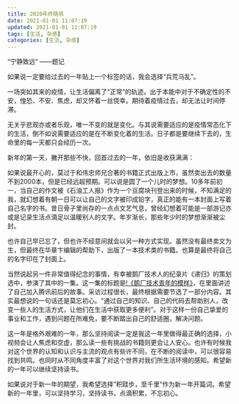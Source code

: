 ```yaml
---
title: 2020年终随感
date: 2021-01-01 11:07:19
updated: 2021-01-01 11:07:19
tags: [生活, 杂感]
categories: [生活, 杂感]
---
```


“宁静致远” ——题记

如果说一定要给过去的一年贴上一个标签的话，我会选择“兵荒马乱”。

一场突如其来的疫情，让生活偏离了“正常”的轨迹。出于本能中对于不确定性的不安，惶恐、不安、焦虑，却又怀着一丝侥幸。期待着疫情过去，却无法让时间停滞。

无关乎悲观亦或者乐观，唯一不变的就是变化。与其说需要适应的是疫情常态化下的生活，倒不如说需要适应的是在不断变化着的生活。日子都是要继续下去的，生命里的每一天都只会经历一次。

新年的第一天，撇开那些不快，回首过去的一年，依旧是收获满满：

如果说最开心的，莫过于和伟忠师兄合著的书籍正式出版上市，虽然卖出去的数量不到2000本，但是已经远超预期。可以说是圆了一个儿时的梦想。10多年前初一，当自己的作文被《石油工人报》作为一个豆腐块刊登出来的时候，不知满足的我，就幻想着有朝一日可以让自己的文字被印成铅字，真正的能有一本封面上写着自己名字的书。昔日骨子里尚存的一点点文艺气息，曾经幻想着可能是一部游记亦或是记录生活点滴足以温暖别人的文字。年岁渐长，那些年少时的梦想渐渐被尘封。

也许自己早已忘了，但也许不经意间就会以另一种方式实现。虽然没有最终卖文为生，但最终在华章卞编辑的帮助下，出版了一本技术类的书籍。也算是最终将自己的名字印在了封面上。

当然说起另一件非常值得纪念的事情，有幸被鹅厂技术人的纪录片《递归》的策划选中，参演了其中的一集。这一集的标题是[!《鹅厂技术青年的模样》](https://url.cn/3qxKjvKf?sf=uri)，在里面讲述了自己加入腾讯前后的故事。采访过程很长，最终根据需要节选了一部分内容。其实最想说的一句话还是莫忘初心。“通过自己的知识、自己的代码去帮助别人，改变一些人的生活方式，让他们在生活中获取更多便利”。对于这样一份自己挚爱的事业和工作，遇到问题在所难免，要不断踏出自己的舒适圈，解决问题。

这一年是格外艰难的一年，那么坚持阅读一定是我这一年里做得最正确的选择，小视频会让人焦虑和空虚，那么读一些有挑战的书籍则更会让人安心。也许有时候我对这个世界的认知和认识与主流的观点有些许不同，在不断的阅读中，可以很容易找到共鸣。也同时从不同角度丰富了对这个世界对我们所生活环境的感知。希望新的一年可以继续坚持读书。

如果说对于新一年的期望，我希望选择”积跬步，至千里“作为新一年开篇词。希望新的一年里，可以坚持学习，坚持读书，点滴积累，不忘初心。
